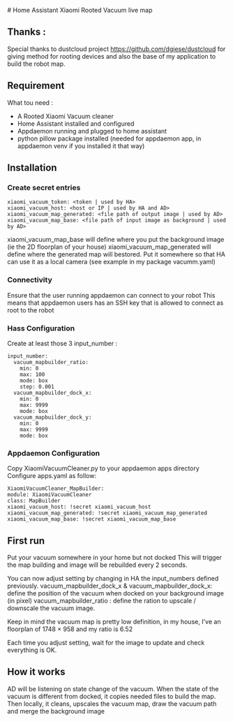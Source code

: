 
# Home Assistant Xiaomi Rooted Vacuum live map

## Thanks :
Special thanks to dustcloud project https://github.com/dgiese/dustcloud for giving method for rooting devices and also the base of my application to build the robot map.


## Requirement

What tou need :

- A Rooted Xiaomi Vacuum cleaner
- Home Assistant installed and configured
- Appdaemon running and plugged to home assistant
- python pillow package installed (needed for appdaemon app, in appdaemon venv if you installed it that way)

## Installation

### Create secret entries
```
xiaomi_vacuum_token: <token | used by HA>
xiaomi_vacuum_host: <host or IP | used by HA and AD>
xiaomi_vacuum_map_generated: <file path of output image | used by AD>
xiaomi_vacuum_map_base: <file path of input image as background | used by AD>
```

xiaomi_vacuum_map_base will define where you put the background image (ie the 2D floorplan of your house)
xiaomi_vacuum_map_generated will define where the generated map will bestored. Put it somewhere so that HA can use it as a local camera (see example in my package vacumm.yaml)

### Connectivity
Ensure that the user running appdaemon can connect to your robot
This means that appdaemon users has an SSH key that is allowed to connect as root to the robot

### Hass Configuration
Create at least those 3 input_number :
```
input_number:
  vacuum_mapbuilder_ratio:
    min: 0
    max: 100
    mode: box
    step: 0.001
  vacuum_mapbuilder_dock_x:
    min: 0
    max: 9999
    mode: box
  vacuum_mapbuilder_dock_y:
    min: 0
    max: 9999
    mode: box
```

### Appdaemon Configuration
Copy XiaomiVacuumCleaner.py to your appdaemon apps directory
Configure apps.yaml as follow:
```
XiaomiVacuumCleaner_MapBuilder:
module: XiaomiVacuumCleaner
class: MapBuilder
xiaomi_vacuum_host: !secret xiaomi_vacuum_host
xiaomi_vacuum_map_generated: !secret xiaomi_vacuum_map_generated
xiaomi_vacuum_map_base: !secret xiaomi_vacuum_map_base
```



## First run

Put your vacuum somewhere in your home but not docked
This will trigger the map building and image will be rebuilded every 2 seconds.

You can now adjust setting by changing in HA the input_numbers defined previously.
vacuum_mapbuilder_dock_x & vacuum_mapbuilder_dock_x: define the position of the vacuum when docked on your background image (in pixel)
vacuum_mapbuilder_ratio : define the ration to upscale / downscale the vacuum image.

Keep in mind the vacuum map is pretty low definition, in my house, I've an floorplan of 1748 × 958 and my ratio is 6.52

Each time you adjust setting, wait for the image to update and check everything is OK.




## How it works

AD will be listening on state change of the vacuum.
When the state of the vacuum is different from docked, it copies needed files to build the map.
Then locally, it cleans, upscales the vacuum map, draw the vacuum path and merge the background image
